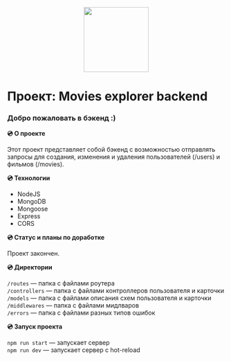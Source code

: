 <div align="center">
  <img src="https://media.giphy.com/media/sMKedUx9w9m8OGwXi6/giphy.gif" width="150"/>
</div>

# Проект: Movies explorer backend

### Добро пожаловать в бэкенд :)

**:cd: О проекте**

Этот проект представляет собой бэкенд с возможностью отправлять запросы для создания, изменения и удаления пользователей (/users) и фильмов (/movies).

**:cd: Технологии**

- NodeJS
- MongoDB
- Mongoose
- Express
- CORS

**:cd: Статус и планы по доработке**

Проект закончен.

**:cd: Директории**

`/routes` — папка с файлами роутера  
`/controllers` — папка с файлами контроллеров пользователя и карточки   
`/models` — папка с файлами описания схем пользователя и карточки  
`/middlewares` — папка с файлами мидлваров  
`/errors` — папка с файлами разных типов ошибок 

**:cd: Запуск проекта**

`npm run start` — запускает сервер   
`npm run dev` — запускает сервер с hot-reload
